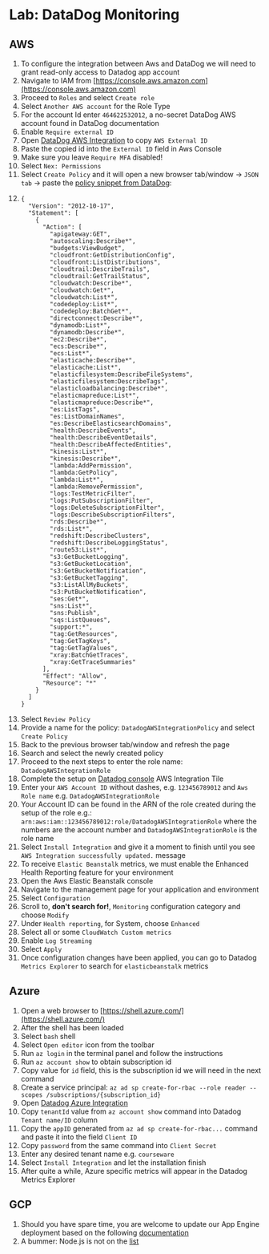 # Lab: DataDog Monitoring

## AWS

1. To configure the integration between Aws and DataDog we will need to grant read-only access to Datadog app account
2. Navigate to IAM from [https://console.aws.amazon.com](https://console.aws.amazon.com)
3. Proceed to `Roles` and select `Create role`
4. Select `Another AWS account` for the Role Type
5. For the account Id enter `464622532012`, a no-secret DataDog AWS account found in DataDog documentation
6. Enable `Require external ID`
7. Open [DataDog AWS Integration](https://app.datadoghq.com/account/settings#integrations/amazon_web_services) to copy `AWS External ID`
8. Paste the copied id into the `External ID` field in Aws Console
9. Make sure you leave `Require MFA` disabled!
10. Select `Nex: Permissions`
11. Select `Create Policy` and it will open a new browser tab/window -&gt; `JSON tab` -&gt; paste the [policy snippet from DataDog](https://docs.datadoghq.com/integrations/amazon_web_services/?tab=allpermissions#datadog-aws-iam-policy):
12. ```text
    {
      "Version": "2012-10-17",
      "Statement": [
        {
          "Action": [
            "apigateway:GET",
            "autoscaling:Describe*",
            "budgets:ViewBudget",
            "cloudfront:GetDistributionConfig",
            "cloudfront:ListDistributions",
            "cloudtrail:DescribeTrails",
            "cloudtrail:GetTrailStatus",
            "cloudwatch:Describe*",
            "cloudwatch:Get*",
            "cloudwatch:List*",
            "codedeploy:List*",
            "codedeploy:BatchGet*",
            "directconnect:Describe*",
            "dynamodb:List*",
            "dynamodb:Describe*",
            "ec2:Describe*",
            "ecs:Describe*",
            "ecs:List*",
            "elasticache:Describe*",
            "elasticache:List*",
            "elasticfilesystem:DescribeFileSystems",
            "elasticfilesystem:DescribeTags",
            "elasticloadbalancing:Describe*",
            "elasticmapreduce:List*",
            "elasticmapreduce:Describe*",
            "es:ListTags",
            "es:ListDomainNames",
            "es:DescribeElasticsearchDomains",
            "health:DescribeEvents",
            "health:DescribeEventDetails",
            "health:DescribeAffectedEntities",
            "kinesis:List*",
            "kinesis:Describe*",
            "lambda:AddPermission",
            "lambda:GetPolicy",
            "lambda:List*",
            "lambda:RemovePermission",
            "logs:TestMetricFilter",
            "logs:PutSubscriptionFilter",
            "logs:DeleteSubscriptionFilter",
            "logs:DescribeSubscriptionFilters",
            "rds:Describe*",
            "rds:List*",
            "redshift:DescribeClusters",
            "redshift:DescribeLoggingStatus",
            "route53:List*",
            "s3:GetBucketLogging",
            "s3:GetBucketLocation",
            "s3:GetBucketNotification",
            "s3:GetBucketTagging",
            "s3:ListAllMyBuckets",
            "s3:PutBucketNotification",
            "ses:Get*",
            "sns:List*",
            "sns:Publish",
            "sqs:ListQueues",
            "support:*",
            "tag:GetResources",
            "tag:GetTagKeys",
            "tag:GetTagValues",
            "xray:BatchGetTraces",
            "xray:GetTraceSummaries"
          ],
          "Effect": "Allow",
          "Resource": "*"
        }
      ]
    }
    ```
13. Select `Review Policy`
14. Provide a name for the policy: `DatadogAWSIntegrationPolicy`  and select `Create Policy`
15. Back to the previous browser tab/window and refresh the page
16. Search and select the newly created policy
17. Proceed to the next steps to enter the role name: `DatadogAWSIntegrationRole`
18. Complete the setup on [Datadog console](https://app.datadoghq.com/account/settings#integrations/amazon_web_services) AWS Integration Tile
19. Enter your `AWS Account ID` without dashes, e.g. `123456789012` and `Aws Role name` e.g. `DatadogAWSIntegrationRole`
20. Your Account ID can be found in the ARN of the role created during the setup of the role e.g.: `arn:aws:iam::123456789012:role/DatadogAWSIntegrationRole` where the numbers are the account number and `DatadogAWSIntegrationRole` is the role name
21. Select `Install Integration` and give it a moment to finish until you see `AWS Integration successfully updated.` message
22. To receive `Elastic Beanstalk` metrics, we must enable the Enhanced Health Reporting feature for your environment
23. Open the Aws Elastic Beanstalk console
24. Navigate to the management page for your application and environment
25. Select `Configuration`
26. Scroll to, **don't search for!**, `Monitoring` configuration category and choose `Modify`
27. Under `Health reporting`, for System, choose `Enhanced`
28. Select all or some `CloudWatch Custom metrics`
29. Enable `Log Streaming` 
30. Select `Apply`
31. Once configuration changes have been applied, you can go to Datadog `Metrics Explorer` to search for `elasticbeanstalk` metrics

## Azure

1. Open a web browser to [https://shell.azure.com/](https://shell.azure.com/)
2. After the shell has been loaded
3. Select `bash` shell
4. Select `Open editor` icon from the toolbar
5. Run `az login` in the terminal panel and follow the instructions
6. Run `az account show` to obtain subscription id
7. Copy value for `id` field, this is the subscription id we will need in the next command
8. Create a service principal: `az ad sp create-for-rbac --role reader --scopes /subscriptions/{subscription_id}`
9. Open [Datadog Azure Integration](https://app.datadoghq.com/account/settings#integrations/azure)
10. Copy `tenantId` value from `az account show` command into Datadog `Tenant name/ID` column
11. Copy the `appID` generated from `az ad sp create-for-rbac...` command and paste it into the field `Client ID`
12. Copy `password` from the same command into `Client Secret`
13. Enter any desired tenant name e.g. `courseware`
14. Select `Install Integration` and let the installation finish
15. After quite a while, Azure specific metrics will appear in the Datadog Metrics Explorer

## GCP

1. Should you have spare time, you are welcome to update our App Engine deployment based on the following [documentation](https://app.datadoghq.com/account/settings#integrations/google-app-engine)
2. A bummer: Node.js is not on the [list](https://docs.datadoghq.com/integrations/google_app_engine/)

